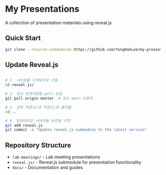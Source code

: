 # My Presentations

A collection of presentation materials using reveal.js.

## Quick Start

```bash
git clone --recurse-submodules https://github.com/YongHakLee/my-presentations.git
```

## Update Reveal.js

```bash

# 1. 서브모듈 디렉토리로 이동
cd reveal.js/

# 2. 최신 변경사항을 pull 받음
git pull origin master  # 또는 main 브랜치

# 3. 상위 저장소(내 저장소)로 돌아옴
cd ..

# 4. 업데이트된 서브모듈 버전을 커밋
git add reveal.js
git commit -m "Update reveal.js submodule to the latest version"

```

## Repository Structure

- `lab-meetings/` - Lab meeting presentations
- `reveal.js/` - Reveal.js submodule for presentation functionality
- `docs/` - Documentation and guides